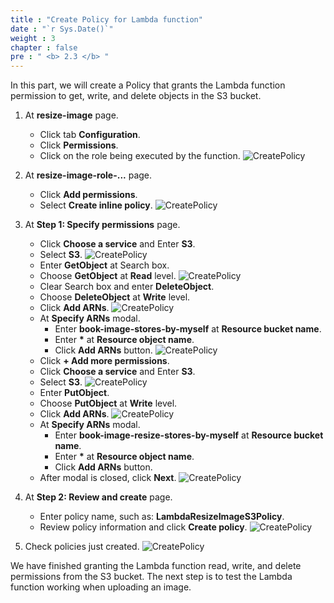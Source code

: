 ```yaml
---
title : "Create Policy for Lambda function"
date : "`r Sys.Date()`"
weight : 3
chapter : false
pre : " <b> 2.3 </b> "
---
```

In this part, we will create a Policy that grants the Lambda function permission to get, write, and delete objects in the S3 bucket.

1. At **resize-image** page.
    - Click tab **Configuration**.
    - Click **Permissions**.
    - Click on the role being executed by the function.
![CreatePolicy](/000078-Book-store-Serverless-Book-store-Intro-Writing-first-functions/images/temp/1/16.png?width=90pc)

2. At **resize-image-role-...** page.
    - Click **Add permissions**.
    - Select **Create inline policy**.
![CreatePolicy](/000078-Book-store-Serverless-Book-store-Intro-Writing-first-functions/images/temp/1/17.png?width=90pc)

3. At **Step 1: Specify permissions** page.
    - Click **Choose a service** and Enter **S3**.
    - Select **S3**.
  ![CreatePolicy](/000078-Book-store-Serverless-Book-store-Intro-Writing-first-functions/images/temp/1/18.png?width=90pc)
    - Enter **GetObject** at Search box.
    - Choose **GetObject** at **Read** level.
  ![CreatePolicy](/000078-Book-store-Serverless-Book-store-Intro-Writing-first-functions/images/temp/1/19.png?width=90pc)
    - Clear Search box and enter **DeleteObject**.
    - Choose **DeleteObject** at **Write** level.
    - Click **Add ARNs**.
  ![CreatePolicy](/000078-Book-store-Serverless-Book-store-Intro-Writing-first-functions/images/temp/1/20.png?width=90pc)
    - At **Specify ARNs** modal. 
      - Enter **book-image-stores-by-myself** at **Resource bucket name**.
      - Enter **\*** at **Resource object name**.
      - Click **Add ARNs** button.
  ![CreatePolicy](/000078-Book-store-Serverless-Book-store-Intro-Writing-first-functions/images/temp/1/21.png?width=90pc)
    - Click **+ Add more permissions**.
    - Click **Choose a service** and Enter **S3**.
    - Select **S3**.
  ![CreatePolicy](/000078-Book-store-Serverless-Book-store-Intro-Writing-first-functions/images/temp/1/22.png?width=90pc)
    - Enter **PutObject**.
    - Choose **PutObject** at **Write** level.
    - Click **Add ARNs**.
  ![CreatePolicy](/000078-Book-store-Serverless-Book-store-Intro-Writing-first-functions/images/temp/1/23.png?width=90pc)
    - At **Specify ARNs** modal. 
      - Enter **book-image-resize-stores-by-myself** at **Resource bucket name**.
      - Enter **\*** at **Resource object name**.
      - Click **Add ARNs** button.
    - After modal is closed, click **Next**.
  ![CreatePolicy](/000078-Book-store-Serverless-Book-store-Intro-Writing-first-functions/images/temp/1/24.png?width=90pc)

4. At **Step 2: Review and create** page.
    - Enter policy name, such as: **LambdaResizeImageS3Policy**.
    - Review policy information and click **Create policy**.
![CreatePolicy](/000078-Book-store-Serverless-Book-store-Intro-Writing-first-functions/images/temp/1/25.png?width=90pc)

5. Check policies just created.
![CreatePolicy](/000078-Book-store-Serverless-Book-store-Intro-Writing-first-functions/images/temp/1/26.png?width=90pc)

We have finished granting the Lambda function read, write, and delete permissions from the S3 bucket. The next step is to test the Lambda function working when uploading an image.